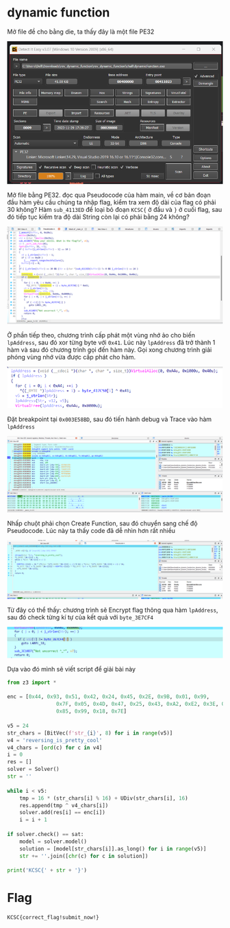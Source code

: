 # dynamic function

Mở file đề cho bằng die, ta thấy đây là một file PE32

![](https://github.com/noobmannn/kcscrecruitment2023/blob/a446f3abeab7512a4fc2f97151671d15b3642e3d/dynamic%20function/Image/1.png)

Mở file bằng PE32. đọc qua Pseudocode của hàm main, về cơ bản đoạn đầu hàm yêu cầu chúng ta nhập flag, kiểm tra xem độ dài của flag có phải 30 không? Hàm ```sub_4113ED``` để loại bỏ đoạn ```KCSC{``` ở đầu và ```}``` ở cuối flag, sau đó tiếp tục kiểm tra độ dài String còn lại có phải bằng 24 không?

![](https://github.com/noobmannn/kcscrecruitment2023/blob/a446f3abeab7512a4fc2f97151671d15b3642e3d/dynamic%20function/Image/2.png)

Ở phần tiếp theo, chương trình cấp phát một vùng nhớ ảo cho biến ```lpAddress```, sau đó xor từng byte với ```0x41```. Lúc này ```lpAddress``` đã trở thành 1 hàm và sau đó chương trình gọi đến hàm này. Gọi xong chương trình giải phóng vùng nhớ vừa được cấp phát cho hàm.

![](https://github.com/noobmannn/kcscrecruitment2023/blob/a446f3abeab7512a4fc2f97151671d15b3642e3d/dynamic%20function/Image/3.png)

Đặt breakpoint tại ```0x003E58BD```, sau đó tiến hành debug và Trace vào hàm ```lpAddress```

![](https://github.com/noobmannn/kcscrecruitment2023/blob/a446f3abeab7512a4fc2f97151671d15b3642e3d/dynamic%20function/Image/4.png)

Nhấp chuột phải chọn Create Function, sau đó chuyển sang chế độ Pseudocode. Lúc này ta thấy code đã dễ nhìn hơn rất nhiều

![](https://github.com/noobmannn/kcscrecruitment2023/blob/a446f3abeab7512a4fc2f97151671d15b3642e3d/dynamic%20function/Image/5.png)

Từ đây có thể thấy: chương trình sẽ Encrypt flag thông qua hàm ```lpAddress```, sau đó check từng kí tự của kết quả với ```byte_3E7CF4```

![](https://github.com/noobmannn/kcscrecruitment2023/blob/a446f3abeab7512a4fc2f97151671d15b3642e3d/dynamic%20function/Image/6.png)

Dựa vào đó mình sẽ viết script để giải bài này

```python
from z3 import *

enc = [0x44, 0x93, 0x51, 0x42, 0x24, 0x45, 0x2E, 0x9B, 0x01, 0x99,
                0x7F, 0x05, 0x4D, 0x47, 0x25, 0x43, 0xA2, 0xE2, 0x3E, 0xAA,
                0x85, 0x99, 0x18, 0x7E]

v5 = 24
str_chars = [BitVec(f'str_{i}', 8) for i in range(v5)]
v4 = 'reversing_is_pretty_cool'
v4_chars = [ord(c) for c in v4]
i = 0
res = []
solver = Solver()
str = ''

while i < v5:
    tmp = 16 * (str_chars[i] % 16) + UDiv(str_chars[i], 16)
    res.append(tmp ^ v4_chars[i])
    solver.add(res[i] == enc[i])
    i = i + 1

if solver.check() == sat:
    model = solver.model()
    solution = [model[str_chars[i]].as_long() for i in range(v5)]
    str += ''.join([chr(c) for c in solution])

print('KCSC{' + str + '}')
```

# Flag

```KCSC{correct_flag!submit_now!}```
